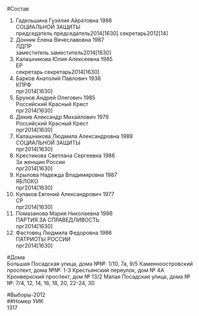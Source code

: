 #Состав  
1. Гадельшина Гузелия Айратовна 1986  
    СОЦИАЛЬНОЙ ЗАЩИТЫ  
    председатель председатель2014[1630] секретарь2012[14]  
2. Донник Елена Вячеславовна 1987  
    ЛДПР  
    заместитель заместитель2014[1630]  
3. Калашникова Юлия Алексеевна 1985  
    ЕР  
    секретарь секретарь2014[1630]  
4. Барков Анатолий Павлович 1938  
    КПРФ  
    прг2014[1630]  
5. Брунов Андрей Олегович 1985  
    Российский Красный Крест  
    прг2014[1630]  
6. Дякив Александр Михайлович 1979  
    Российский Красный Крест  
    прг2014[1630]  
7. Калашникова Людмила Александровна 1989  
    СОЦИАЛЬНОЙ ЗАЩИТЫ  
    прг2014[1630]  
8. Крестикова Светлана Сергеевна 1986  
    За женщин России  
    прг2014[1630]  
9. Крылова Надежда Владимировна 1987  
    ЯБЛОКО  
    прг2014[1630]  
10. Кулаков Евгений Александрович 1977  
    СР  
    прг2014[1630]  
11. Помазанова Мария Николаевна 1986  
    ПАРТИЯ ЗА СПРАВЕДЛИВОСТЬ  
    прг2014[1630]  
12. Фастовец Людмила Федоровна 1986  
    ПАТРИОТЫ РОССИИ  
    прг2014[1630]  
  
#Дома  
Большая Посадская улица, дома №№: 1/10, 7а, 9/5 Каменноостровский проспект, дома №№: 1-3 Крестьянский переулок, дом № 4А Кронверкский проспект, дом № 13/2 Малая Посадская улица, дома №№: 7/4, 12, 14, 16, 18, 20, 22-24, 30  
  
#Выборы-2012  
##Номер УИК  
1317  
